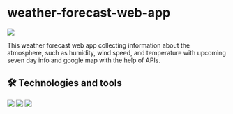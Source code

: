 # weather-forecast-web-app

<img src="https://raw.githubusercontent.com/mujhusain/weather-forecast-web-app/main/image/Screenshot%20(111).png"/>



This weather forecast web app collecting information about the atmosphere, such as humidity, wind speed, and temperature with upcoming seven day info and google map with the help of APIs.

## 🛠  Technologies and tools

<a name="learning-now"></a>

<img src="https://img.shields.io/badge/JavaScript-F7DF1E?style=for-the-badge&logo=javascript&logoColor=black"/>
<img src="https://img.shields.io/badge/HTML5-E34F26?style=for-the-badge&logo=html5&logoColor=white"/>
<img src="https://img.shields.io/badge/CSS3-1572B6?style=for-the-badge&logo=css5&logoColor=white"/>
<a name="learning-next"></a>
